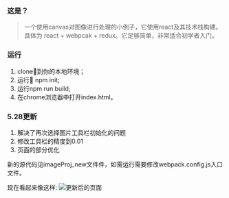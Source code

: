 ### 这是？
> 一个使用canvas对图像进行处理的小例子，它使用react及其技术栈构建。具体为 react + webpcak + redux。它足够简单，非常适合初学者入门。

### 运行

1. clone到你的本地环境；
2. 运行 npm init;
3. 运行npm run build;
3. 在chrome浏览器中打开index.html。

### 5.28更新

1. 解决了再次选择图片工具栏初始化的问题
2. 修改工具栏的精度到0.01
3. 页面的部分优化

新的源代码见imageProj_new文件件，如需运行需要修改webpack.config.js入口文件。

现在看起来像这样:
![更新后的页面](http://olro3ke8a.bkt.clouddn.com/new.png)
